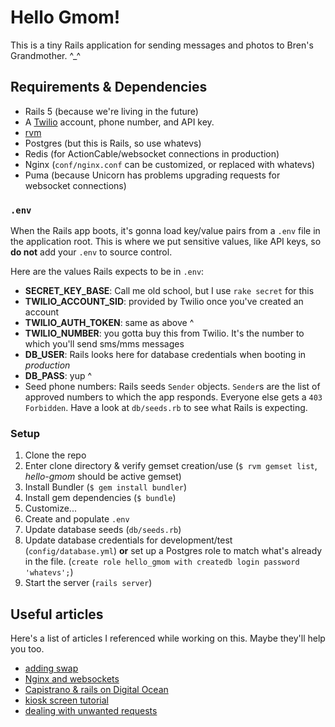 # Hello Gmom!
This is a tiny Rails application for sending messages and photos to Bren's Grandmother. ^_^

## Requirements & Dependencies
- Rails 5 (because we're living in the future)
- A [Twilio](https://twilio.com/) account, phone number, and API key.
- [rvm](https://rvm.io/)
- Postgres (but this is Rails, so use whatevs)
- Redis (for ActionCable/websocket connections in production)
- Nginx (`conf/nginx.conf` can be customized, or replaced with whatevs)
- Puma (because Unicorn has problems upgrading requests for websocket connections)

### `.env`
When the Rails app boots, it's gonna load key/value pairs from a `.env` file in the application root. This is where we put sensitive values, like API keys, so __do not__ add your `.env` to source control.

Here are the values Rails expects to be in `.env`:
- **SECRET_KEY_BASE**: Call me old school, but I use `rake secret` for this
- **TWILIO_ACCOUNT_SID**: provided by Twilio once you've created an account
- **TWILIO_AUTH_TOKEN**: same as above ^
- **TWILIO_NUMBER**: you gotta buy this from Twilio. It's the number to which you'll send sms/mms messages
- **DB_USER**: Rails looks here for database credentials when booting in _production_
- **DB_PASS**: yup ^
- Seed phone numbers: Rails seeds `Sender` objects. `Sender`s are the list of approved numbers to which the app responds. Everyone else gets a `403 Forbidden`. Have a look at `db/seeds.rb` to see what Rails is expecting.

### Setup
1. Clone the repo
1. Enter clone directory & verify gemset creation/use (`$ rvm gemset list`, _hello-gmom_ should be active gemset)
1. Install Bundler (`$ gem install bundler`)
1. Install gem dependencies (`$ bundle`)
1. Customize...
  1. Create and populate `.env`
  1. Update database seeds (`db/seeds.rb`)
  1. Update database credentials for development/test (`config/database.yml`) **or** set up a Postgres role to match what's already in the file. (`create role hello_gmom with createdb login password 'whatevs';`)
1. Start the server (`rails server`)

## Useful articles
Here's a list of articles I referenced while working on this. Maybe they'll help you too.

- [adding swap](https://www.digitalocean.com/community/tutorials/how-to-add-swap-on-ubuntu-14-04)
- [Nginx and websockets](https://www.nginx.com/blog/websocket-nginx/)
- [Capistrano & rails on Digital Ocean](https://www.digitalocean.com/community/tutorials/deploying-a-rails-app-on-ubuntu-14-04-with-capistrano-nginx-and-puma#step-7-—-deploying-your-rails-application)
- [kiosk screen tutorial](https://www.danpurdy.co.uk/web-development/raspberry-pi-kiosk-screen-tutorial/)
- [dealing with unwanted requests](http://datachomp.com/archives/nginx-block-php-requests/)
